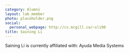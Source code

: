 ```yaml
---
category: Alumni
layout: lab_member
photo: placeholder.png
social:
  personal_webpage: http://cs.mcgill.ca/~sli90
title: Saining Li
---
```


Saining Li is currently affiliated with: Ayuda Media Systems